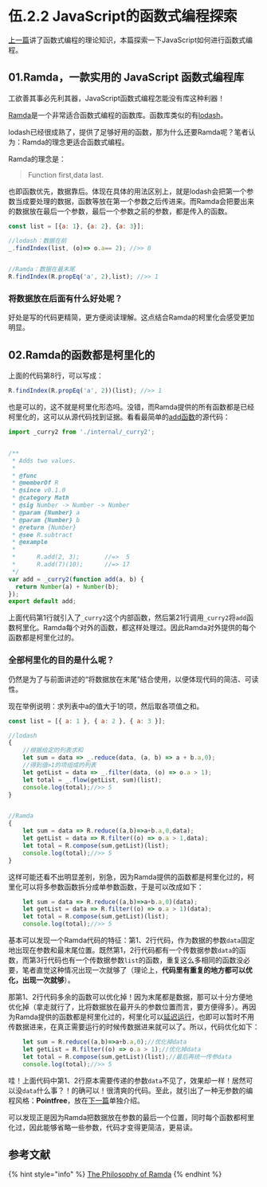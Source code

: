 # 伍.2.2 JavaScript的函数式编程探索

[上一篇](5.2.1.md)讲了函数式编程的理论知识，本篇探索一下JavaScript如何进行函数式编程。

## 01.Ramda，一款实用的 JavaScript 函数式编程库

工欲善其事必先利其器，JavaScript函数式编程怎能没有库这种利器！

[Ramda](https://ramda.cn/)是一个非常适合函数式编程的函数库。函数库类似的有[lodash](https://www.lodashjs.com/)。

lodash已经很成熟了，提供了足够好用的函数，那为什么还要Ramda呢？笔者认为：Ramda的理念更适合函数式编程。

Ramda的理念是：

> Function first,data last.

也即函数优先，数据靠后。体现在具体的用法区别上，就是lodash会把第一个参数当成要处理的数据，函数等放在第一个参数之后传进来。而Ramda会把要出来的数据放在最后一个参数，最后一个参数之前的参数，都是传入的函数。

```javascript
const list = [{a: 1}, {a: 2}, {a: 3}];

//lodash：数据在前
_.findIndex(list, (o)=> o.a== 2); //>> 0


//Ramda：数据在最末尾
R.findIndex(R.propEq('a', 2),list); //>> 1
```

### 将数据放在后面有什么好处呢？

好处是写的代码更精简，更方便阅读理解。这点结合Ramda的柯里化会感受更加明显。

## 02.Ramda的函数都是柯里化的

上面的代码第8行，可以写成：

```javascript
R.findIndex(R.propEq('a', 2))(list); //>> 1
```

也是可以的，这不就是柯里化形态吗。没错，而Ramda提供的所有函数都是已经柯里化的，这可以从源代码找到证据。看看最简单的[add函数](https://github.com/ramda/ramda/blob/master/source/add.js)的源代码：

```javascript
import _curry2 from './internal/_curry2';


/**
 * Adds two values.
 *
 * @func
 * @memberOf R
 * @since v0.1.0
 * @category Math
 * @sig Number -> Number -> Number
 * @param {Number} a
 * @param {Number} b
 * @return {Number}
 * @see R.subtract
 * @example
 *
 *      R.add(2, 3);       //=>  5
 *      R.add(7)(10);      //=> 17
 */
var add = _curry2(function add(a, b) {
  return Number(a) + Number(b);
});
export default add;
```

上面代码第1行就引入了`_curry2`这个内部函数，然后第21行调用`_curry2`将`add`函数柯里化。Ramda每个对外的函数，都这样处理过。因此Ramda对外提供的每个函数都是柯里化过的。

### 全部柯里化的目的是什么呢？

仍然是为了与前面讲述的“将数据放在末尾”结合使用，以便体现代码的简洁、可读性。

现在举例说明：求列表中a的值大于1的项，然后取各项值之和。

```javascript
const list = [{ a: 1 }, { a: 2 }, { a: 3 }];

//lodash
{
    //根据给定的列表求和
    let sum = data => _.reduce(data, (a, b) => a + b.a,0);
    //得到值>1的项组成的列表
    let getList = data => _.filter(data, (o) => o.a > 1);
    let total = _.flow(getList, sum)(list);
    console.log(total);//>> 5
}


//Ramda
{
    let sum = data => R.reduce((a,b)=>a+b.a,0,data);
    let getList = data => R.filter((o) => o.a > 1,data);
    let total = R.compose(sum,getList)(list);
    console.log(total);//>> 5
}
```

这样可能还看不出明显差别，别急，因为Ramda提供的函数都是柯里化过的，柯里化可以将多参数函数拆分成单参数函数，于是可以改成如下：

```javascript
    let sum = data => R.reduce((a,b)=>a+b.a,0)(data);
    let getList = data => R.filter((o) => o.a > 1)(data);
    let total = R.compose(sum,getList)(list);
    console.log(total);//>> 5
```

基本可以发现一个Ramda代码的特征：第1、2行代码，作为数据的参数`data`固定地出现在参数和最末尾位置。既然第1，2行代码都有一个传数据参数`data`的函数，而第3行代码也有一个传数据参数`list`的函数，重复这么多相同的函数没必要，笔者直觉这种情况出现一次就够了（理论上，**代码里有重复的地方都可以优化，出现一次就够**）。

那第1、2行代码多余的函数可以优化掉！因为末尾都是数据，那可以十分方便地优化掉（拿走就行了，比将数据放在最开头的参数位置而言，要方便得多）。再因为Ramda提供的函数都是柯里化过的，柯里化可以[延迟运行](../1/1.3.2.md#2-yan-chi-yun-hang)，也即可以暂时不用传数据进来，在真正需要运行的时候传数据进来就可以了。所以，代码优化如下：

```javascript
    let sum = R.reduce((a,b)=>a+b.a,0);//优化掉data
    let getList = R.filter((o) => o.a > 1);//优化掉data
    let total = R.compose(sum,getList)(list);//最后再统一传参data
    console.log(total);//>> 5
```

哇！上面代码中第1、2行原本需要传递的参数`data`不见了，效果却一样！居然可以没`data`什么事？！的确可以！很清爽的代码。至此，就引出了一种无参数的编程风格：**Pointfree**，放在[下一篇](5.2.3.md)单独介绍。

可以发现正是因为Ramda把数据放在参数的最后一个位置，同时每个函数都柯里化过，因此能够省略一些参数，代码才变得更简洁，更易读。

## 参考文献

{% hint style="info" %}
[The Philosophy of Ramda](https://fr.umio.us/the-philosophy-of-ramda/#header)
{% endhint %}

